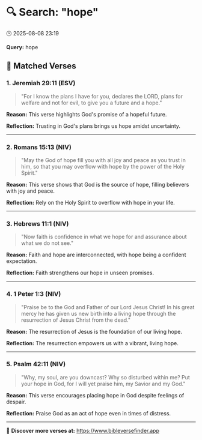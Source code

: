 # 🔍 Search: "hope"
🕒 2025-08-08 23:19

**Query:** hope

## 📖 Matched Verses

### 1. Jeremiah 29:11 (ESV)
> "For I know the plans I have for you, declares the LORD, plans for welfare and not for evil, to give you a future and a hope."

**Reason:** This verse highlights God's promise of a hopeful future.

**Reflection:** Trusting in God's plans brings us hope amidst uncertainty.

---

### 2. Romans 15:13 (NIV)
> "May the God of hope fill you with all joy and peace as you trust in him, so that you may overflow with hope by the power of the Holy Spirit."

**Reason:** This verse shows that God is the source of hope, filling believers with joy and peace.

**Reflection:** Rely on the Holy Spirit to overflow with hope in your life.

---

### 3. Hebrews 11:1 (NIV)
> "Now faith is confidence in what we hope for and assurance about what we do not see."

**Reason:** Faith and hope are interconnected, with hope being a confident expectation.

**Reflection:** Faith strengthens our hope in unseen promises.

---

### 4. 1 Peter 1:3 (NIV)
> "Praise be to the God and Father of our Lord Jesus Christ! In his great mercy he has given us new birth into a living hope through the resurrection of Jesus Christ from the dead."

**Reason:** The resurrection of Jesus is the foundation of our living hope.

**Reflection:** The resurrection empowers us with a vibrant, living hope.

---

### 5. Psalm 42:11 (NIV)
> "Why, my soul, are you downcast? Why so disturbed within me? Put your hope in God, for I will yet praise him, my Savior and my God."

**Reason:** This verse encourages placing hope in God despite feelings of despair.

**Reflection:** Praise God as an act of hope even in times of distress.

---

🔗 **Discover more verses at:** https://www.bibleversefinder.app
